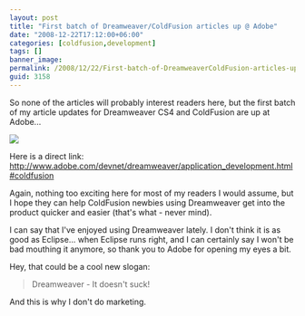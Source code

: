 ```yaml
---
layout: post
title: "First batch of Dreamweaver/ColdFusion articles up @ Adobe"
date: "2008-12-22T17:12:00+06:00"
categories: [coldfusion,development]
tags: []
banner_image: 
permalink: /2008/12/22/First-batch-of-DreamweaverColdFusion-articles-up-Adobe
guid: 3158
---
```


So none of the articles will probably interest readers here, but the first batch of my article updates for Dreamweaver CS4 and ColdFusion are up at Adobe...

<img src="https://static.raymondcamden.com/images//Picture 214.png">

Here is a direct link: <a href="http://www.adobe.com/devnet/dreamweaver/application_development.html#coldfusion">http://www.adobe.com/devnet/dreamweaver/application_development.html#coldfusion</a>

Again, nothing too exciting here for most of my readers I would assume, but I hope they can help ColdFusion newbies using Dreamweaver get into the product quicker and easier (that's what - never mind). 

I can say that I've enjoyed using Dreamweaver lately. I don't think it is as good as Eclipse... when Eclipse runs right, and I can certainly say I won't be bad mouthing it anymore, so thank you to Adobe for opening my eyes a bit. 

Hey, that could be a cool new slogan:

<blockquote>
<p>
Dreamweaver - It doesn't suck!
</p>
</blockquote>

And this is why I don't do marketing.